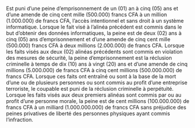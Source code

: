 Est puni d’une peine d’emprisonnement de un (01) an à cinq (05) ans et d’une amende de cinq cent mille (500.000) francs CFA à un million (1.000.000) de francs CFA, l’accès intentionnel et sans droit à un système informatique.
Lorsque le fait visé à l’alinéa précédent est commis dans le but d’obtenir des données informatiques, la peine est de deux (02) ans à cinq (05) ans d’emprisonnement et d’une amende de cinq cent mille (500.000) francs CFA à deux millions (2.000.000) de francs CFA.
Lorsque les faits visés aux deux (02) alinéas précédents sont commis en violation des mesures de sécurité, la peine d’emprisonnement est la réclusion criminelle à temps de dix (10) ans à vingt (20) ans et d’une amende de cinq millions (5.000.000) de francs CFA à cinq cent millions (500.000.000) de francs CFA.
Lorsque ces faits ont entraîné ou sont à la base de la mort d’une ou de plusieurs personnes ou sont commis au profit d’une entreprise terroriste, le coupable est puni de la réclusion criminelle à perpétuité.
Lorsque les faits visés aux deux premiers alinéas sont commis par ou au profit d’une personne morale, la peine est de cent millions (100.000.000) de francs CFA à un milliard (1.000.000.000) de francs CFA sans préjudice des peines privatives de liberté des personnes physiques ayant commis l’infraction.